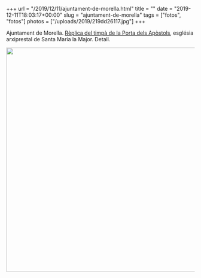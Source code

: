+++
url = "/2019/12/11/ajuntament-de-morella.html"
title = ""
date = "2019-12-11T18:03:17+00:00"
slug = "ajuntament-de-morella"
tags = ["fotos", "fotos"]
photos = ["/uploads/2019/219dd26117.jpg"]
+++

Ajuntament de Morella. [Rèplica del timpà de la Porta dels Apòstols](http://arxiu.comarquesnord.cat/2019/03/07/morella-presenta-la-replica-del-timpa-de-la-porta-dels-apostols/), església arxiprestal de Santa Maria la Major. Detall.

<img src="/uploads/2019/219dd26117.jpg" width="599" height="600" alt="" />
